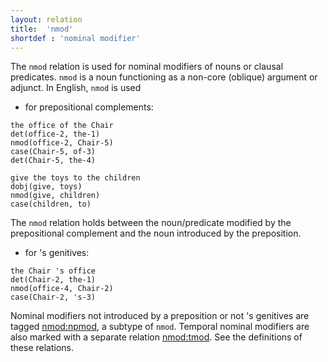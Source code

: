 ```yaml
---
layout: relation
title:  'nmod'
shortdef : 'nominal modifier'
---
```


The `nmod` relation is used for nominal modifiers of nouns or clausal
predicates. `nmod` is a noun functioning as a non-core (oblique)
argument or adjunct. In English, `nmod` is used

- for prepositional complements:

~~~ sdparse
the office of the Chair
det(office-2, the-1)
nmod(office-2, Chair-5)
case(Chair-5, of-3)
det(Chair-5, the-4)
~~~

~~~ sdparse
give the toys to the children
dobj(give, toys)
nmod(give, children)
case(children, to)
~~~

The `nmod` relation holds between the noun/predicate modified by the
prepositional complement and the noun introduced by the preposition.

- for 's genitives:

~~~ sdparse
the Chair 's office
det(Chair-2, the-1)
nmod(office-4, Chair-2)
case(Chair-2, 's-3)
~~~

Nominal modifiers not introduced by a preposition or not 's genitives
are tagged [nmod:npmod](), a subtype of `nmod`. Temporal nominal
modifiers are also marked with a separate relation [nmod:tmod](). See
the definitions of these relations.
